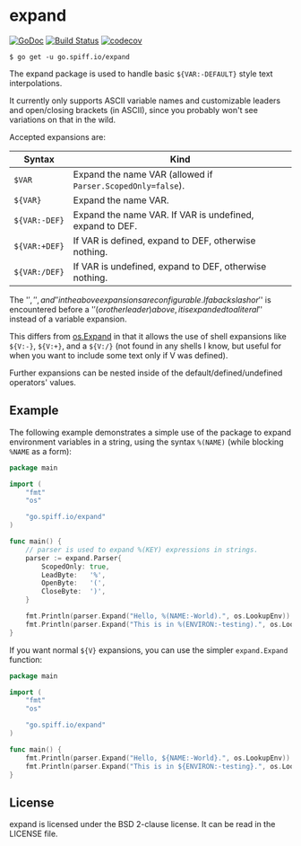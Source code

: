expand
===
[![GoDoc](https://godoc.org/go.spiff.io/expand?status.svg)](https://godoc.org/go.spiff.io/expand)
[![Build Status](https://travis-ci.org/nilium/expand.svg?branch=master)](https://travis-ci.org/nilium/expand)
[![codecov](https://codecov.io/gh/nilium/expand/branch/master/graph/badge.svg)](https://codecov.io/gh/nilium/expand)

	$ go get -u go.spiff.io/expand

The expand package is used to handle basic `${VAR:-DEFAULT}` style text
interpolations.

It currently only supports ASCII variable names and customizable leaders and
open/closing brackets (in ASCII), since you probably won't see variations on
that in the wild.

Accepted expansions are:

| Syntax         | Kind
| -------------- | ----
| `$VAR`         | Expand the name VAR (allowed if `Parser.ScopedOnly=false`).
| `${VAR}`       | Expand the name VAR.
| `${VAR:-DEF}`  | Expand the name VAR. If VAR is undefined, expand to DEF.
| `${VAR:+DEF}`  | If VAR is defined, expand to DEF, otherwise nothing.
| `${VAR:/DEF}`  | If VAR is undefined, expand to DEF, otherwise nothing.

The '$', '{', and '}' in the above expansions are configurable. If a backslash
or '$' is encountered before a '$' (or other leader) above, it is expanded to
a literal '$' instead of a variable expansion.

This differs from [os.Expand](https://godoc.org/os#Expand) in that it allows the
use of shell expansions like `${V:-}`, `${V:+}`, and a `${V:/}` (not found in
any shells I know, but useful for when you want to include some text only if
V was defined).

Further expansions can be nested inside of the default/defined/undefined
operators' values.


Example
---
The following example demonstrates a simple use of the package to expand
environment variables in a string, using the syntax `%(NAME)` (while blocking
`%NAME` as a form):

```go
package main

import (
	"fmt"
	"os"

	"go.spiff.io/expand"
)

func main() {
	// parser is used to expand %(KEY) expressions in strings.
	parser := expand.Parser{
		ScopedOnly: true,
		LeadByte:   '%',
		OpenByte:   '(',
		CloseByte:  ')',
	}

	fmt.Println(parser.Expand("Hello, %(NAME:-World).", os.LookupEnv))
	fmt.Println(parser.Expand("This is in %(ENVIRON:-testing).", os.LookupEnv))
}
```

If you want normal `${V}` expansions, you can use the simpler `expand.Expand`
function:

```go
package main

import (
	"fmt"
	"os"

	"go.spiff.io/expand"
)

func main() {
	fmt.Println(parser.Expand("Hello, ${NAME:-World}.", os.LookupEnv))
	fmt.Println(parser.Expand("This is in ${ENVIRON:-testing}.", os.LookupEnv))
}
```


License
---
expand is licensed under the BSD 2-clause license.
It can be read in the LICENSE file.
